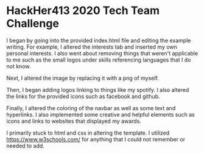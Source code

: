 # HackHer413 2020 Tech Team Challenge

I began by going into the provided index.html file and editing the example writing. For example, I altered the interests tab and inserted my own personal interests. I also went about removing things that weren't applicable to me such as the small logos under skills referencing languages that I do not know. 

Next, I altered the image by replacing it with a png of myself.

Then, I began adding logos linking to things like my spotify. I also altered the links for the provided icons such as facebook and github. 

Finally, I altered the coloring of the navbar as well as some text and hyperlinks. I also implemented some creative and helpful elements such as icons  and links to websites that displayed my awards. 

I primarily stuck to html and css in altering the template. I utilized https://www.w3schools.com/ for anything that I could not remember or needed to add. 

